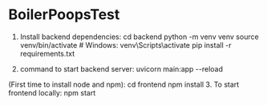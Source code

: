 # BoilerPoopsTest

1. Install backend dependencies:
cd backend
python -m venv venv
source venv/bin/activate  # Windows: venv\Scripts\activate
pip install -r requirements.txt

2. command to start backend server:
uvicorn main:app --reload


(First time to install node and npm):
cd frontend
npm install
3. To start frontend locally:
npm start